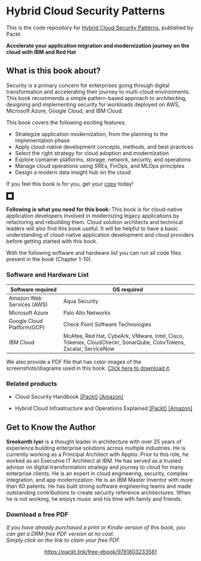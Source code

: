 


# Hybrid Cloud Security Patterns

<a href="https://www.packtpub.com/product/hybrid-cloud-security-patterns/9781803233581?utm_source=github&utm_medium=repository&utm_campaign=9781803233581"><img src="https://static.packt-cdn.com/products/9781803233581/cover/smaller" alt="" height="256px" align="right"></a>

This is the code repository for [Hybrid Cloud Security Patterns](https://www.packtpub.com/product/hybrid-cloud-security-patterns/9781803233581?utm_source=github&utm_medium=repository&utm_campaign=9781803233581), published by Packt.

**Accelerate your application migration and modernization journey on the cloud with IBM and Red Hat**

## What is this book about?
Security is a primary concern for enterprises going through digital transformation and accelerating their journey to multi-cloud environments. This book recommends a simple pattern-based approach to architecting, designing and implementing security for workloads deployed on AWS, Microsoft Azure, Google Cloud, and IBM Cloud. 

This book covers the following exciting features:
* Strategize application modernization, from the planning to the implementation phase
* Apply cloud-native development concepts, methods, and best practices
* Select the right strategy for cloud adoption and modernization
* Explore container platforms, storage, network, security, and operations
* Manage cloud operations using SREs, FinOps, and MLOps principles
* Design a modern data insight hub on the cloud

If you feel this book is for you, get your [copy](https://www.amazon.com/dp/1803233583) today!

<a href="https://www.packtpub.com/?utm_source=github&utm_medium=banner&utm_campaign=GitHubBanner"><img src="https://raw.githubusercontent.com/PacktPublishing/GitHub/master/GitHub.png" 
alt="https://www.packtpub.com/" border="5" /></a>


**Following is what you need for this book:**
This book is for cloud-native application developers involved in modernizing legacy applications by refactoring and rebuilding them. Cloud solution architects and technical leaders will also find this book useful. It will be helpful to have a basic understanding of cloud-native application development and cloud providers before getting started with this book.

With the following software and hardware list you can run all code files present in the book (Chapter 1-10).
### Software and Hardware List
| Software required | OS required |
| ------------------------------------ | ----------------------------------- |
| Amazon Web Services (AWS) | Aqua Security |
| Microsoft Azure | Palo Alto Networks |
| Google Cloud Platform(GCP) | Check Point Software Technologies |
| IBM Cloud | McAfee, Red Hat, CybeArk, VMware, Intel, Cisco, Tokenex, CloudCheckr, SonarQube, ColorTokens, Zscalar, ServiceNow |

We also provide a PDF file that has color images of the screenshots/diagrams used in this book. [Click here to download it](https://packt.link/cbJMK).

### Related products
* Cloud Security Handbook  [[Packt]](https://www.packtpub.com/product/cloud-security-handbook/9781800569195?utm_source=github&utm_medium=repository&utm_campaign=9781800569195) [[Amazon]](https://www.amazon.com/dp/180056919X)

* Hybrid Cloud Infrastructure and Operations Explained  [[Packt]](https://www.packtpub.com/product/hybrid-cloud-infrastructure-and-operations-explained/9781803248318?utm_source=github&utm_medium=repository&utm_campaign=9781803248318) [[Amazon]](https://www.amazon.com/dp/1803248319)

## Get to Know the Author
**Sreekanth Iyer**
is a thought leader in architecture with over 25 years of experience building enterprise solutions across multiple industries. He is currently working as a Principal Architect with Apptio. Prior to this role, he worked as an Executive IT Architect at IBM. He has served as a trusted advisor on digital transformation strategy and journey to cloud for many enterprise clients. He is an expert in cloud engineering, security, complex integration, and app modernization. He is an IBM Master Inventor with more than 60 patents. He has built strong software engineering teams and made outstanding contributions to create security reference architectures. When he is not working, he enjoys music and his time with family and friends.

### Download a free PDF

 <i>If you have already purchased a print or Kindle version of this book, you can get a DRM-free PDF version at no cost.<br>Simply click on the link to claim your free PDF.</i>
<p align="center"> <a href="https://packt.link/free-ebook/9781803233581">https://packt.link/free-ebook/9781803233581 </a> </p>
